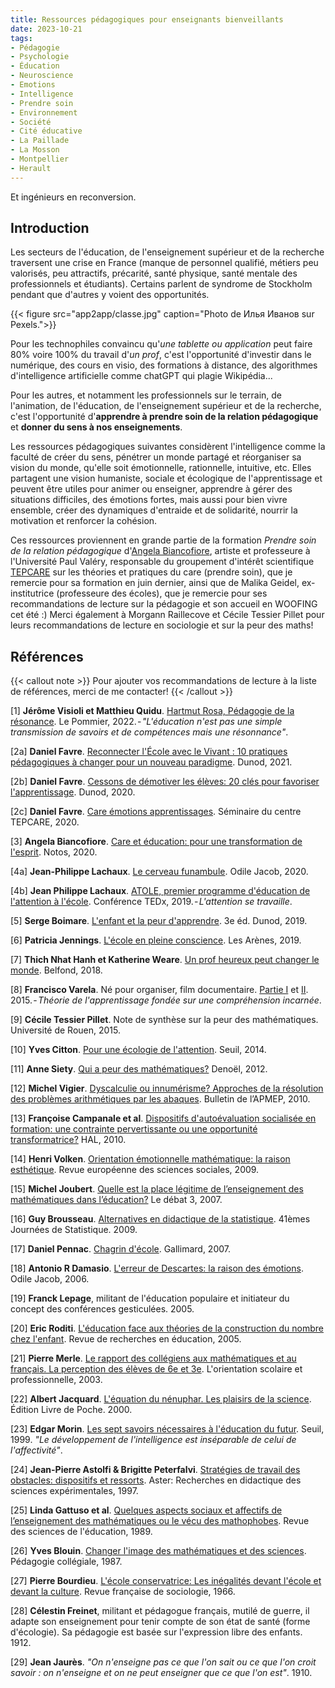 ```yaml
---
title: Ressources pédagogiques pour enseignants bienveillants
date: 2023-10-21
tags:
- Pédagogie
- Psychologie
- Éducation
- Neuroscience
- Emotions
- Intelligence
- Prendre soin
- Environnement
- Société
- Cité éducative
- La Paillade
- La Mosson
- Montpellier
- Herault
---
```


Et ingénieurs en reconversion.

<!--more-->

## Introduction

Les secteurs de l'éducation, de l'enseignement supérieur et de la recherche traversent une crise en France (manque de personnel qualifié, métiers peu valorisés, peu attractifs, précarité, santé physique, santé mentale des professionnels et étudiants). Certains parlent de syndrome de Stockholm pendant que d'autres y voient des opportunités.

{{< figure src="app2app/classe.jpg" caption="Photo de Илья Иванов sur Pexels.">}}

Pour les technophiles convaincu qu'<i>une tablette ou application</i> peut faire 80% voire 100% du travail d'<i>un prof</i>, c'est l'opportunité d'investir dans le numérique, des cours en visio, des formations à distance, des algorithmes d'intelligence artificielle comme chatGPT qui plagie Wikipédia...

Pour les autres, et notamment les professionnels sur le terrain, de l'animation, de l'éducation, de l'enseignement supérieur et de la recherche, c'est l'opportunité d'<b>apprendre à prendre soin de la relation pédagogique</b> et <b>donner du sens à nos enseignements</b>.

Les ressources pédagogiques suivantes considèrent l'intelligence comme la faculté de créer du sens, pénétrer un monde partagé et réorganiser sa vision du monde, qu'elle soit émotionnelle, rationnelle, intuitive, etc. Elles partagent une vision humaniste, sociale et écologique de l'apprentissage et peuvent être utiles pour animer ou enseigner, apprendre à gérer des situations difficiles, des émotions fortes, mais aussi pour bien vivre ensemble, créer des dynamiques d'entraide et de solidarité, nourrir la motivation et renforcer la cohésion.

Ces ressources proviennent en grande partie de la formation <i>Prendre soin de la relation pédagogique</i> d'[Angela Biancofiore](https://www.angela-biancofiore.net/), artiste et professeure à l'Université Paul Valéry, responsable du groupement d'intérêt scientifique [TEPCARE](https://tepcare.hypotheses.org/) sur les théories et pratiques du care (prendre soin), que je remercie pour sa formation en juin dernier, ainsi que de Malika Geidel, ex-institutrice (professeure des écoles), que je remercie pour ses recommandations de lecture sur la pédagogie et son accueil en WOOFING cet été :) Merci également à Morgann Raillecove et Cécile Tessier Pillet pour leurs recommandations de lecture en sociologie et sur la peur des maths!

## Références

{{< callout note >}}
Pour ajouter vos recommandations de lecture à la liste de références, merci de me contacter!
{{< /callout >}}

[1] <b>Jérôme Visioli et Matthieu Quidu</b>. [Hartmut Rosa, Pédagogie de la résonance](https://www.cairn.info/revue-staps-2023-0-page-I74.htm). Le Pommier, 2022. - <i>"L'éducation n'est pas une simple transmission de savoirs et de compétences mais une résonnance"</i>.

[2a] <b>Daniel Favre</b>. [Reconnecter l'École avec le Vivant : 10 pratiques pédagogiques à changer pour un nouveau paradigme](https://www.dunod.com/sciences-humaines-et-sociales/reconnecter-ecole-avec-vivant-10-pratiques-pedagogiques-changer-pour). Dunod, 2021. 

[2b] <b>Daniel Favre</b>. [Cessons de démotiver les élèves: 20 clés pour favoriser l'apprentissage](https://www.dunod.com/sciences-humaines-et-sociales/cessons-demotiver-eleves-20-cles-pour-favoriser-apprentissage). Dunod, 2020.

[2c] <b>Daniel Favre</b>. [Care émotions apprentissages](https://www.youtube.com/watch?v=EzBxNL50JdE&ab_channel=Th%C3%A9oriesetpratiquesduCare). Séminaire du centre TEPCARE, 2020.

[3] <b>Angela Biancofiore</b>. [Care et éducation: pour une transformation de l'esprit](https://notos.numerev.com/articles/revue-5/1495-care-et-education-pour-une-transformation-de-l-esprit). Notos, 2020.

[4a] <b>Jean-Philippe Lachaux</b>. [Le cerveau funambule](https://www.odilejacob.fr/catalogue/sciences/neurosciences/cerveau-funambule_9782738132550.php). Odile Jacob, 2020.

[4b] <b>Jean Philippe Lachaux</b>. [ATOLE, premier programme d'éducation de l'attention à l'école](https://www.youtube.com/watch?v=eXVPITxda8o&ab_channel=TEDxTalks). Conférence TEDx, 2019. - <i>L'attention se travaille</i>.

[5] <b>Serge Boimare</b>. [L'enfant et la peur d'apprendre](https://www.dunod.com/sciences-humaines-et-sociales/enfant-et-peur-d-apprendre-0). 3e éd. Dunod, 2019.

[6] <b>Patricia Jennings</b>. [L'école en pleine conscience](https://arenes.fr/livre/lecole-en-pleine-conscience/). Les Arènes, 2019.

[7] <b>Thich Nhat Hanh et Katherine Weare</b>. [Un prof heureux peut changer le monde](https://www.babelio.com/livres/Hanh-Un-prof-heureux-peut-changer-le-monde/1043979). Belfond, 2018.

[8] <b>Francisco Varela</b>. Né pour organiser, film documentaire. [Partie I](https://www.youtube.com/watch?v=Ll6yz6sj3go&ab_channel=KevenPoulin) et [II](https://www.youtube.com/watch?v=9qIWCMssyTk&ab_channel=KevenPoulin). 2015. - <i>Théorie de l'apprentissage fondée sur une compréhension incarnée</i>.

[9] <b>Cécile Tessier Pillet</b>. Note de synthèse sur la peur des mathématiques. Université de Rouen, 2015.

[10] <b>Yves Citton</b>. [Pour une écologie de l'attention](https://www.seuil.com/ouvrage/pour-une-ecologie-de-l-attention-yves-citton/9782021181425). Seuil, 2014.

[11] <b>Anne Siety</b>. [Qui a peur des mathématiques?](https://www.livredepoche.com/livre/qui-peur-des-mathematiques-9782253166955) Denoël, 2012.

[12] <b>Michel Vigier</b>. [Dyscalculie ou innumérisme? Approches de la résolution des problèmes arithmétiques par les abaques](https://www.apmep.fr/IMG/pdf/AAA10040.pdf). Bulletin de l’APMEP, 2010.

[13] <b>Françoise Campanale et al</b>. [Dispositifs d'autoévaluation socialisée en formation: une contrainte pervertissante ou une opportunité transformatrice?](https://hal.science/hal-01172736/) HAL, 2010.

[14] <b>Henri Volken</b>. [Orientation émotionnelle mathématique: la raison esthétique](https://journals.openedition.org/ress/72). Revue européenne des sciences sociales, 2009.

[15] <b>Michel Joubert</b>. [Quelle est la place légitime de l’enseignement des mathématiques dans l’éducation?](https://www.cairn.info/revue-le-debat-2007-3-page-111.htm) Le débat 3, 2007.

[16] <b>Guy Brousseau</b>. [Alternatives en didactique de la statistique](https://inria.hal.science/inria-00386626/). 41èmes Journées de Statistique. 2009.

[17] <b>Daniel Pennac</b>. [Chagrin d'école](https://www.gallimard.fr/Catalogue/GALLIMARD/Folio/Folio/Chagrin-d-ecole). Gallimard, 2007.

[18] <b>Antonio R Damasio</b>. [L'erreur de Descartes: la raison des émotions](https://www.odilejacob.fr/catalogue/sciences/neurosciences/erreur-de-descartes_9782738124579.php). Odile Jacob, 2006.

[19] <b>Franck Lepage</b>, militant de l'éducation populaire et initiateur du concept des conférences gesticulées. 2005.

[20] <b>Eric Roditi</b>. [L'éducation face aux théories de la construction du nombre chez l'enfant](https://shs.hal.science/halshs-00349763/). Revue de recherches en éducation, 2005.

[21] <b>Pierre Merle</b>. [Le rapport des collégiens aux mathématiques et au français. La perception des élèves de 6e et 3e](https://journals.openedition.org/osp/2632). L'orientation scolaire et professionnelle, 2003.

[22] <b>Albert Jacquard</b>. [L'équation du nénuphar. Les plaisirs de la science](https://www.livredepoche.com/livre/lequation-du-nenuphar-9782253148111). Édition Livre de Poche. 2000.

[23] <b>Edgar Morin</b>. [Les sept savoirs nécessaires à l'éducation du futur](https://unesdoc.unesco.org/ark:/48223/pf0000117740_fre). Seuil, 1999. <i>"Le développement de l'intelligence est inséparable de celui de l'affectivité"</i>.

[24] <b>Jean-Pierre Astolfi & Brigitte Peterfalvi</b>. [Stratégies de travail des obstacles: dispositifs et ressorts](https://www.persee.fr/doc/aster_0297-9373_1997_num_25_1_1110). Aster: Recherches en didactique des sciences expérimentales, 1997.

[25] <b>Linda Gattuso et al</b>. [Quelques aspects sociaux et affectifs de l’enseignement des mathématiques ou le vécu des mathophobes](https://www.erudit.org/en/journals/rse/1989-v15-n2-rse3552/900627ar/abstract/). Revue des sciences de l'éducation, 1989.

[26] <b>Yves Blouin</b>. [Changer l'image des mathématiques et des sciences](https://eduq.info/xmlui/bitstream/handle/11515/21406/blouin_yves_00.pdf?sequence=1). Pédagogie collégiale, 1987.

[27] <b>Pierre Bourdieu</b>. [L'école conservatrice: Les inégalités devant l'école et devant la culture](https://www.jstor.org/stable/3319132). Revue française de sociologie, 1966.

[28] <b>Célestin Freinet</b>, militant et pédagogue français, mutilé de guerre, il adapte son enseignement pour tenir compte de son état de santé (forme d'écologie). Sa pédagogie est basée sur 
l'expression libre des enfants. 1912.

[29] <b>Jean Jaurès</b>. <i>"On n'enseigne pas ce que l'on sait ou ce que l'on croit savoir : on n'enseigne et on ne peut enseigner que ce que l'on est"</i>. 1910.